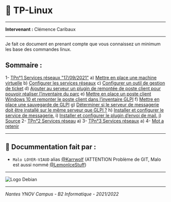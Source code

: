 # 🐧 TP-Linux
***
**Intervenant :** Clémence Caribaux
***
Je fait ce document en prenant compte que vous connaissez un minimum les base des commandes linux.
## Sommaire :
1- [TPn°1 Services réseaux "17/09/2021"]()
    a) [Mettre en place une machine virtuelle]()
    b) [Configurer les services réseaux]()
    c) [Configurer un outil de gestion de ticket]()
    d) [Ajouter au serveur un plugin de remontée de poste client pour pouvoir réaliser l’inventaire du parc]()
    e) [Mettre en place un poste client Windows 10 et remonter le poste client dans l’inventaire GLPI]()
    f) [Mettre en place une sauvegarde de GLPI]()
    g) [Déterminer si le serveur de messagerie doit être installé sur le même serveur que GLPI ?]()
    h) [Installer et configurer le service de messagerie.]()
    i) [Installer et configurer le plugin d’envoi de mail.]()
    j) [Source]()
2- [TPn°2 Services réseau]()
    a)
3- [TPn°3 Services réseaux]()
    a)
4- [Mot a retenir]()

***
## 👤 Docummentation fait par :
- ``Malo LOYER-VIAUD`` alias [@Karrwolf](https://github.com/Karrwolf) (ATTENTION Problème de GIT, Malo est aussi nommé [@LemonIceStuff](https://github.com/LemonIceStuff))

***
![Logo Debian](https://images-wixmp-ed30a86b8c4ca887773594c2.wixmp.com/f/23b88179-ec54-450c-8969-d7913da8e013/d1rbqib-dae623c9-3c03-42f4-9778-52a76acb7347.jpg?token=eyJ0eXAiOiJKV1QiLCJhbGciOiJIUzI1NiJ9.eyJpc3MiOiJ1cm46YXBwOjdlMGQxODg5ODIyNjQzNzNhNWYwZDQxNWVhMGQyNmUwIiwic3ViIjoidXJuOmFwcDo3ZTBkMTg4OTgyMjY0MzczYTVmMGQ0MTVlYTBkMjZlMCIsImF1ZCI6WyJ1cm46c2VydmljZTpmaWxlLmRvd25sb2FkIl0sIm9iaiI6W1t7InBhdGgiOiIvZi8yM2I4ODE3OS1lYzU0LTQ1MGMtODk2OS1kNzkxM2RhOGUwMTMvZDFyYnFpYi1kYWU2MjNjOS0zYzAzLTQyZjQtOTc3OC01MmE3NmFjYjczNDcuanBnIn1dXX0.CqOPQiOZP-4MpvHyMqfg9BOL2t613AYwjBrYy4WH5Bs "Le logo Debian")

***
*Nantes YNOV Campus - B2 Informatique - 2021/2022*
